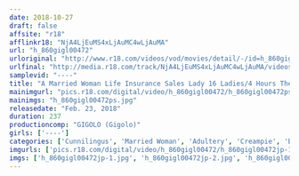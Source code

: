```yaml
---
date: 2018-10-27
draft: false
affsite: "r18"
afflinkr18: "NjA4LjEuMS4xLjAuMC4wLjAuMA"
url: "h_860gigl00472"
urloriginal: "http://www.r18.com/videos/vod/movies/detail/-/id=h_860gigl00472"
urlfinal: "http://media.r18.com/track/NjA4LjEuMS4xLjAuMC4wLjAuMA/videos/vod/movies/detail/-/id=h_860gigl00472"
samplevid: "----"
title: "A Married Woman Life Insurance Sales Lady 16 Ladies/4 Hours The Top Selling Sales Lady Reveals Her (Secret) Sales Technique"
mainimgurl: "pics.r18.com/digital/video/h_860gigl00472/h_860gigl00472ps.jpg"
mainimgs: "h_860gigl00472ps.jpg"
releasedate: "Feb. 23, 2018"
duration: 237
productioncomp: "GIGOLO (Gigolo)"
girls: ['----']
categories: ['Cunnilingus', 'Married Woman', 'Adultery', 'Creampie', 'Blowjob', '69', 'Fingering', 'Over 4 Hours']
imgurls: ['pics.r18.com/digital/video/h_860gigl00472/h_860gigl00472jp-1.jpg', 'pics.r18.com/digital/video/h_860gigl00472/h_860gigl00472jp-2.jpg', 'pics.r18.com/digital/video/h_860gigl00472/h_860gigl00472jp-3.jpg', 'pics.r18.com/digital/video/h_860gigl00472/h_860gigl00472jp-4.jpg', 'pics.r18.com/digital/video/h_860gigl00472/h_860gigl00472jp-5.jpg', 'pics.r18.com/digital/video/h_860gigl00472/h_860gigl00472jp-6.jpg', 'pics.r18.com/digital/video/h_860gigl00472/h_860gigl00472jp-7.jpg', 'pics.r18.com/digital/video/h_860gigl00472/h_860gigl00472jp-8.jpg', 'pics.r18.com/digital/video/h_860gigl00472/h_860gigl00472jp-9.jpg', 'pics.r18.com/digital/video/h_860gigl00472/h_860gigl00472jp-10.jpg', 'pics.r18.com/digital/video/h_860gigl00472/h_860gigl00472jp-11.jpg', 'pics.r18.com/digital/video/h_860gigl00472/h_860gigl00472jp-12.jpg', 'pics.r18.com/digital/video/h_860gigl00472/h_860gigl00472jp-13.jpg', 'pics.r18.com/digital/video/h_860gigl00472/h_860gigl00472jp-14.jpg', 'pics.r18.com/digital/video/h_860gigl00472/h_860gigl00472jp-15.jpg', 'pics.r18.com/digital/video/h_860gigl00472/h_860gigl00472jp-16.jpg', 'pics.r18.com/digital/video/h_860gigl00472/h_860gigl00472jp-17.jpg', 'pics.r18.com/digital/video/h_860gigl00472/h_860gigl00472jp-18.jpg', 'pics.r18.com/digital/video/h_860gigl00472/h_860gigl00472jp-19.jpg', 'pics.r18.com/digital/video/h_860gigl00472/h_860gigl00472jp-20.jpg']
imgs: ['h_860gigl00472jp-1.jpg', 'h_860gigl00472jp-2.jpg', 'h_860gigl00472jp-3.jpg', 'h_860gigl00472jp-4.jpg', 'h_860gigl00472jp-5.jpg', 'h_860gigl00472jp-6.jpg', 'h_860gigl00472jp-7.jpg', 'h_860gigl00472jp-8.jpg', 'h_860gigl00472jp-9.jpg', 'h_860gigl00472jp-10.jpg', 'h_860gigl00472jp-11.jpg', 'h_860gigl00472jp-12.jpg', 'h_860gigl00472jp-13.jpg', 'h_860gigl00472jp-14.jpg', 'h_860gigl00472jp-15.jpg', 'h_860gigl00472jp-16.jpg', 'h_860gigl00472jp-17.jpg', 'h_860gigl00472jp-18.jpg', 'h_860gigl00472jp-19.jpg', 'h_860gigl00472jp-20.jpg']
---
```


